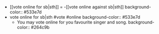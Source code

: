 - [[vote online for sb|sth]] = -[[vote online against sb|sth]]
  background-color:: #533e7d
- vote online for sb|sth #vote #online
  background-color:: #533e7d
	- You may vote online for you favourite singer and song.
	  background-color:: #264c9b
